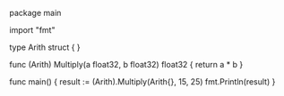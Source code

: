 package main

import "fmt"

type Arith struct {
}

func (Arith) Multiply(a float32, b float32) float32 {
    return a * b
}

func main() {
    result := (Arith).Multiply(Arith{}, 15, 25)
    fmt.Println(result)
}
